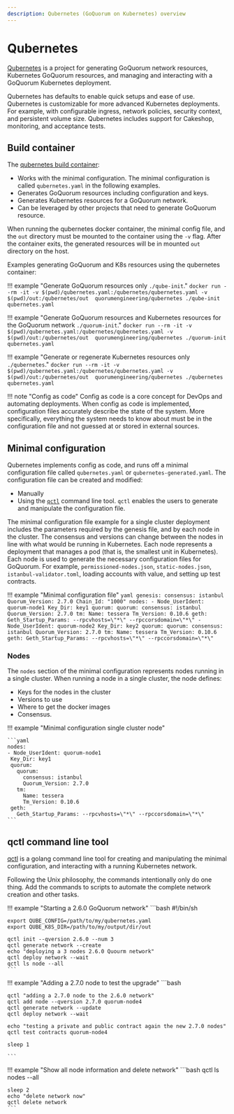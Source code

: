 ```yaml
---
description: Qubernetes (GoQuorum on Kubernetes) overview
---
```


# Qubernetes

[Qubernetes](https://github.com/ConsenSys/qubernetes) is a project for generating GoQuorum network resources,
Kubernetes GoQuorum resources, and managing and interacting with a GoQuorum Kubernetes deployment.

Qubernetes has defaults to enable quick setups and ease of use. Qubernetes is customizable for
more advanced Kubernetes deployments. For example,  with configurable ingress, network policies, security
context, and persistent volume size. Qubernetes includes support for Cakeshop, monitoring, and acceptance tests.

## Build container

The [qubernetes build container](https://hub.docker.com/repository/docker/quorumengineering/qubernetes):

* Works with the minimal configuration. The minimal configuration is called `qubernetes.yaml` in the
following examples.
* Generates GoQuorum resources including configuration and keys.
* Generates Kubernetes resources for a GoQuorum network.
* Can be leveraged by other projects that need to generate GoQuorum resource.

When running the qubernetes docker container, the minimal config file, and the `out` directory must be mounted to the container
using the `-v` flag.
After the container exits, the generated resources will be in mounted `out` directory on the host.

Examples generating GoQuorum and K8s resources using the qubernetes container:

!!! example "Generate GoQuorum resources only `./qube-init`."
    ```
    docker run --rm -it -v $(pwd)/qubernetes.yaml:/qubernetes/qubernetes.yaml -v $(pwd)/out:/qubernetes/out  quorumengineering/qubernetes ./qube-init qubernetes.yaml
    ```

!!! example "Generate GoQuorum resources and Kubernetes resources for the GoQuorum network `./quorum-init`."
    ```
    docker run --rm -it -v $(pwd)/qubernetes.yaml:/qubernetes/qubernetes.yaml -v $(pwd)/out:/qubernetes/out  quorumengineering/qubernetes ./quorum-init qubernetes.yaml
    ```

!!! example "Generate or regenerate Kubernetes resources only `./qubernetes`."
    ```
    docker run --rm -it -v $(pwd)/qubernetes.yaml:/qubernetes/qubernetes.yaml -v $(pwd)/out:/qubernetes/out  quorumengineering/qubernetes ./qubernetes qubernetes.yaml
    ```

!!! note "Config as code"
    Config as code is a core concept for DevOps and automating deployments. When config as code is implemented,
    configuration files accurately describe the state of the system. More specifically,
    everything the system needs to know about must be in the configuration file and not guessed at or
    stored in external sources.

## Minimal configuration

Qubernetes implements config as code, and runs off a minimal configuration file called `qubernetes.yaml` or
`qubernetes-generated.yaml`. The configuration file can be created and modified:

* Manually
* Using the [`qctl`](https://github.com/ConsenSys/qubernetes/tree/master/qctl) command line tool. `qctl`
enables the users to generate and manipulate the configuration file.

The minimal configuration file example for a single cluster deployment includes the parameters required by the
genesis file, and by each node in the cluster. The consensus and versions can change between the
nodes in line with what would be running in Kubernetes. Each node represents a deployment that manages a
pod (that is, the smallest unit in Kubernetes). Each node is used to generate the necessary configuration
files for GoQuorum. For example, `permissioned-nodes.json`, `static-nodes.json`, `istanbul-validator.toml`,
loading accounts with value, and setting up test contracts.

!!! example "Minimal configuration file"
    ```yaml
    genesis:
     consensus: istanbul
     Quorum_Version: 2.7.0
     Chain_Id: "1000"
    nodes:
    - Node_UserIdent: quorum-node1
     Key_Dir: key1
     quorum:
       quorum:
         consensus: istanbul
         Quorum_Version: 2.7.0
       tm:
         Name: tessera
         Tm_Version: 0.10.6
     geth:
       Geth_Startup_Params: --rpcvhosts=\"*\" --rpccorsdomain=\"*\"
    - Node_UserIdent: quorum-node2
     Key_Dir: key2
     quorum:
       quorum:
         consensus: istanbul
         Quorum_Version: 2.7.0
       tm:
         Name: tessera
         Tm_Version: 0.10.6
     geth:
       Geth_Startup_Params: --rpcvhosts=\"*\" --rpccorsdomain=\"*\"
    ```

### Nodes

The `nodes` section of the minimal configuration represents nodes running in a single cluster. When
running a node in a single cluster, the node defines:

* Keys for the nodes in the cluster
* Versions to use
* Where to get the docker images
* Consensus.

!!! example "Minimal configuration single cluster node"

    ```yaml
    nodes:
    - Node_UserIdent: quorum-node1
     Key_Dir: key1
     quorum:
       quorum:
         consensus: istanbul
         Quorum_Version: 2.7.0
       tm:
         Name: tessera
         Tm_Version: 0.10.6
     geth:
       Geth_Startup_Params: --rpcvhosts=\"*\" --rpccorsdomain=\"*\"
    ```

## qctl command line tool

[qctl](../../GetStarted/Getting-Started-Qubernetes.md) is a golang command line tool for
creating and manipulating the minimal configuration, and interacting with a running Kubernetes network.

Following the Unix philosophy, the commands intentionally only do one thing. Add the commands to
scripts to automate the complete network creation and other tasks.

!!! example "Starting a 2.6.0 GoQuorum network"
    ```bash
    #!/bin/sh

    export QUBE_CONFIG=/path/to/my/qubernetes.yaml
    export QUBE_K8S_DIR=/path/to/my/output/dir/out

    qctl init --qversion 2.6.0 --num 3
    qctl generate network --create
    echo "deploying a 3 nodes 2.6.0 Quourm network"
    qctl deploy network --wait
    qctl ls node --all
    ```

!!! example "Adding a 2.7.0 node to test the upgrade"
    ```bash

    qctl "adding a 2.7.0 node to the 2.6.0 network"
    qctl add node --qversion 2.7.0 quorum-node4
    qctl generate network --update
    qctl deploy network --wait

    echo "testing a private and public contract again the new 2.7.0 nodes"
    qctl test contracts quorum-node4

    sleep 1

    ```

!!! example "Show all node information and delete network"
    ```bash
     qctl ls nodes --all

    sleep 2
    echo "delete network now"
    qctl delete network
    ```
